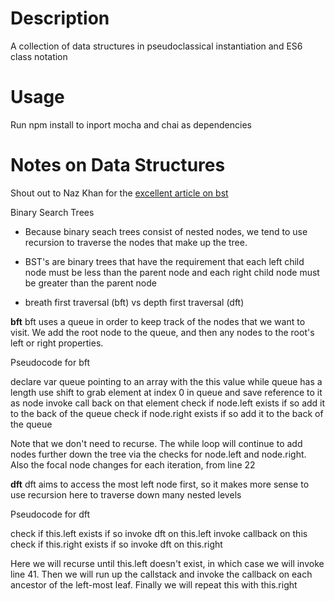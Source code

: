 # Description

A collection of data structures in pseudoclassical instantiation and ES6 class notation

# Usage
Run npm install to inport mocha and chai as dependencies

# Notes on Data Structures

Shout out to Naz Khan for the [excellent article on bst](https://hackernoon.com/data-structures-in-javascript-pt-1-binary-search-trees-2c231cf2c8e1)

Binary Search Trees
- Because binary seach trees consist of nested nodes, we tend to use recursion to traverse the nodes that make up the tree.
- BST's are binary trees that have the requirement that each left child node must be less than the parent node and each right child node must be greater than the parent node

- breath first traversal (bft) vs depth first traversal (dft)

**bft**
bft uses a queue in order to keep track of the nodes that we want to visit. We add the root node to the queue, and then any nodes to the root's left or right properties.

Pseudocode for bft

declare var queue pointing to an array with the this value
while queue has a length
	use shift to grab element at index 0 in queue and save reference to it as node
	invoke call back on that element
	check if node.left exists
		if so add it to the back of the queue
	check if node.right exists
	  if so add it to the back of the queue	

Note that we don't need to recurse. The while loop will continue to add nodes further down the tree via the checks for node.left and node.right. Also the focal node changes for each iteration, from line 22	  

**dft**
dft aims to access the most left node first, so it makes more sense to use recursion here to traverse down many nested levels

Pseudocode for dft

check if this.left exists
  if so invoke dft on this.left
invoke callback on this
check if this.right exists
  if so invoke dft on this.right

Here we will recurse until this.left doesn't exist, in which case we will invoke line 41. Then we will run up the callstack and invoke the callback on each ancestor of the left-most leaf. Finally we will repeat this with this.right    







